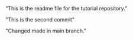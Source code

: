 “This is the readme file for the tutorial 
repository.”

"This is the second commit"

"Changed made in main branch."
